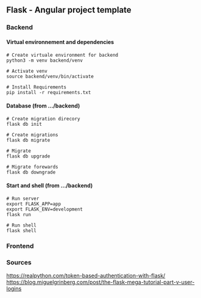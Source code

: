 ## Flask - Angular project template


### Backend
#### Virtual environnement and dependencies
```
# Create virtuale environment for backend
python3 -m venv backend/venv

# Activate venv
source backend/venv/bin/activate

# Install Requirements 
pip install -r requirements.txt
```

#### Database (from .../backend)
```
# Create migration direcory
flask db init

# Create migrations
flask db migrate

# Migrate
flask db upgrade

# Migrate forewards
flask db downgrade
```

#### Start and shell (from .../backend)
```
# Run server
export FLASK_APP=app
export FLASK_ENV=development
flask run

# Run shell
flask shell
```

### Frontend

### Sources
https://realpython.com/token-based-authentication-with-flask/
https://blog.miguelgrinberg.com/post/the-flask-mega-tutorial-part-v-user-logins
